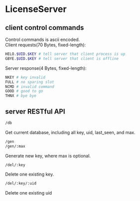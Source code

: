 # LicenseServer

## client control commands

Control commands is ascii encoded.  
Client requests(70 Bytes, fixed-length):

```bash
HELO.$UID.$KEY # tell server that client process is up
GBYE.$UID.$KEY # tell server that client is offline
```

Server response(4 Bytes, fixed-length):

```bash
NKEY # key invalid
FULL # no sparing slot
NCMD # invalid command
GOOD # good to go
THNX # bye bye
```

## server RESTful API

```bash
/db
```

Get current database, including all key, uid, last_seen, and max.

```bash
/gen
/gen/:max
```

Generate new key, where max is optional.

```bash
/del/:key
```

Delete one existing key.

```bash
/del/:key/:uid
```

Delete one existing uid
